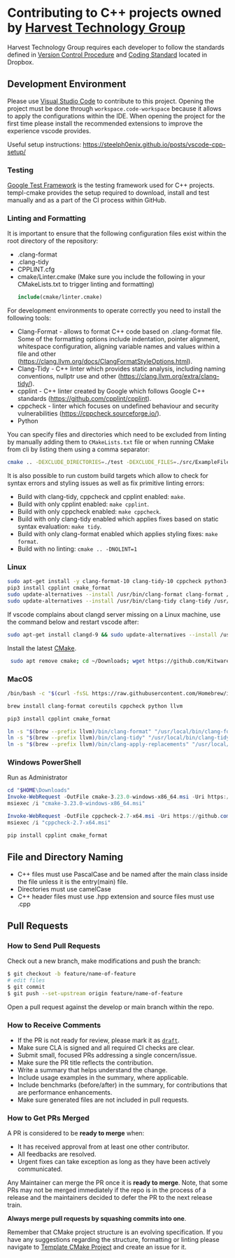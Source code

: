 # Contributing to C++ projects owned by [Harvest Technology Group](https://harvest.technology)

Harvest Technology Group requires each developer to follow the standards defined in [Version Control Procedure](https://www.dropbox.com/home/888-BMS/TEC/PRO%20-%20Procedure) and [Coding Standard](https://www.dropbox.com/home/888-BMS/TEC/STD%20-%20Standard) located in Dropbox.

## Development Environment

Please use [Visual Studio Code](https://code.visualstudio.com/) to contribute to this project.
Opening the project must be done through `workspace.code-workspace` because it allows to apply the configurations within the IDE.
When opening the project for the first time please install the recommended extensions to improve the experience vscode provides.

Useful setup instructions:
https://steelph0enix.github.io/posts/vscode-cpp-setup/

### Testing

[Google Test Framework](https://github.com/google/googletest) is the testing framework used for C++ projects. templ-cmake provides the setup required to download, install and test manually and as a part of the CI process within GitHub.

### Linting and Formatting

It is important to ensure that the following configuration files exist within the root directory of the repository:

- .clang-format
- .clang-tidy
- CPPLINT.cfg
- cmake/Linter.cmake (Make sure you include the following in your CMakeLists.txt to trigger linting and formatting)
  ```CMake
  include(cmake/linter.cmake)
  ```

For development environments to operate correctly you need to install the following tools:

- Clang-Format - allows to format C++ code based on .clang-format file. Some of the formatting options include indentation, pointer alignment, whitespace configuration, aligning variable names and values within a file and other (https://clang.llvm.org/docs/ClangFormatStyleOptions.html).
- Clang-Tidy - C++ linter which provides static analysis, including naming conventions, nullptr use and other (https://clang.llvm.org/extra/clang-tidy/).
- cpplint - C++ linter created by Google which follows Google C++ standards (https://github.com/cpplint/cpplint).
- cppcheck - linter which focuses on undefined behaviour and security vulnerabilities (https://cppcheck.sourceforge.io/).
- Python

You can specify files and directories which need to be excluded from linting by manually adding them to `CMakeLists.txt` file or when running CMake from cli by listing them using a comma separator:

```sh
cmake .. -DEXCLUDE_DIRECTORIES=./test -DEXCLUDE_FILES=./src/ExampleFile.cpp,./include/internal/ExampleFile.hpp
```

It is also possible to run custom build targets which allow to check for syntax errors and styling issues as well as fix primitive linting errors:

- Build with clang-tidy, cppcheck and cpplint enabled: `make`.
- Build with only cpplint enabled: `make cpplint`.
- Build with only cppcheck enabled: `make cppcheck`.
- Build with only clang-tidy enabled which applies fixes based on static syntax evaluation: `make tidy`.
- Build with only clang-format enabled which applies styling fixes: `make format`.
- Build with no linting: `cmake .. -DNOLINT=1`

### Linux

```sh
sudo apt-get install -y clang-format-10 clang-tidy-10 cppcheck python3-pip python3.6 ninja-build
pip3 install cpplint cmake_format
sudo update-alternatives --install /usr/bin/clang-format clang-format /usr/bin/clang-format-10 100
sudo update-alternatives --install /usr/bin/clang-tidy clang-tidy /usr/bin/clang-tidy-10 100
```

If vscode complains about clangd server missing on a Linux machine, use the command below and restart vscode after:

```sh
sudo apt-get install clangd-9 && sudo update-alternatives --install /usr/bin/clangd clangd /usr/bin/clangd-9 100
```

Install the latest [CMake](https://cmake.org/download/).

```sh
 sudo apt remove cmake; cd ~/Downloads; wget https://github.com/Kitware/CMake/releases/download/v3.23.1/cmake-3.23.1.tar.gz && tar -xvf cmake-3.23.1.tar.gz && cd cmake-3.23.1 && ./configure && make && sudo make install
```

### MacOS

```sh
/bin/bash -c "$(curl -fsSL https://raw.githubusercontent.com/Homebrew/install/HEAD/install.sh)"

brew install clang-format coreutils cppcheck python llvm

pip3 install cpplint cmake_format

ln -s "$(brew --prefix llvm)/bin/clang-format" "/usr/local/bin/clang-format"
ln -s "$(brew --prefix llvm)/bin/clang-tidy" "/usr/local/bin/clang-tidy"
ln -s "$(brew --prefix llvm)/bin/clang-apply-replacements" "/usr/local/bin/clang-apply-replacements"
```

### Windows PowerShell

Run as Administrator

```PowerShell
cd "$HOME\Downloads"
Invoke-WebRequest -OutFile cmake-3.23.0-windows-x86_64.msi -Uri https://github.com/Kitware/CMake/releases/download/v3.23.0/cmake-3.23.0-windows-x86_64.msi
msiexec /i "cmake-3.23.0-windows-x86_64.msi"

Invoke-WebRequest -OutFile cppcheck-2.7-x64.msi -Uri https://github.com/danmar/cppcheck/releases/download/2.7/cppcheck-2.7-x64-Setup.msi
msiexec /i "cppcheck-2.7-x64.msi"

pip install cpplint cmake_format
```

## File and Directory Naming

- C++ files must use PascalCase and be named after the main class inside the file unless it is the entry(main) file.
- Directories must use camelCase
- C++ header files must use .hpp extension and source files must use .cpp

## Pull Requests

### How to Send Pull Requests

Check out a new branch, make modifications and push the branch:

```sh
$ git checkout -b feature/name-of-feature
# edit files
$ git commit
$ git push --set-upstream origin feature/name-of-feature
```

Open a pull request against the develop or main branch within the repo.

### How to Receive Comments

- If the PR is not ready for review, please mark it as
  [`draft`](https://github.blog/2019-02-14-introducing-draft-pull-requests/).
- Make sure CLA is signed and all required CI checks are clear.
- Submit small, focused PRs addressing a single
  concern/issue.
- Make sure the PR title reflects the contribution.
- Write a summary that helps understand the change.
- Include usage examples in the summary, where applicable.
- Include benchmarks (before/after) in the summary, for contributions that are
  performance enhancements.
- Make sure generated files are not included in pull requests.

### How to Get PRs Merged

A PR is considered to be **ready to merge** when:

- It has received approval from at least one other contributor.
- All feedbacks are resolved.
- Urgent fixes can take exception as long as they have been actively communicated.

Any Maintainer can merge the PR once it is **ready to merge**. Note, that some
PRs may not be merged immediately if the repo is in the process of a release and
the maintainers decided to defer the PR to the next release train.

**Always merge pull requests by squashing commits into one**.

Remember that CMake project structure is an evolving specification.
If you have any suggestions regarding the structure, formatting or linting please navigate to [Template CMake Project](https://github.com/HInfinity/templ-cmake/issues) and create an issue for it.
